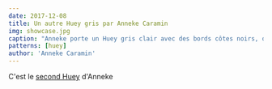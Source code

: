 ```yaml
---
date: 2017-12-08
title: Un autre Huey gris par Anneke Caramin
img: showcase.jpg
caption: "Anneke porte un Huey gris clair avec des bords côtes noirs, qui ne sont pas évidents sur cette jupe noire."
patterns: [huey]
author: 'Anneke Caramin'
---
```

C'est le [second Huey](/en/showcase/anneke-huey/) d'Anneke
